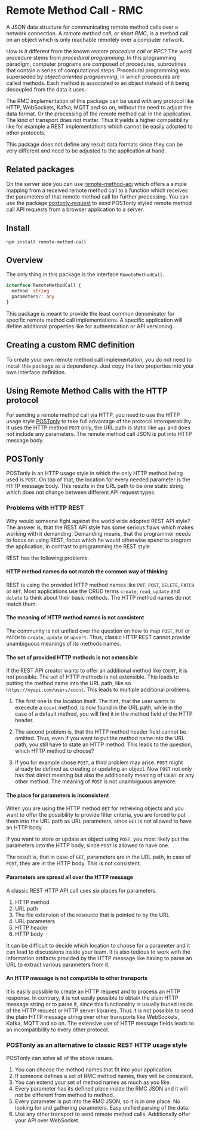 # Remote Method Call - RMC

A JSON data structure for communicating remote method calls over a network connection. A *remote method call*, or short *RMC*, is a method call on an object which is only reachable remotely over a computer network.

How is it different from the known *remote procedure call* or *RPC*? The word procedure stems from *procedural programming*. In this programming paradigm, computer programs are composed of procedures, subroutines that contain a series of computational steps. Procedural programming was superseded by *object-oriented programming*, in which procedures are called methods. Each method is associated to an object instead of it being decoupled from the data it uses.

The RMC implementation of this package can be used with any protocol like HTTP, WebSockets, Kafka, MQTT and so on, without the need to adjust the data format. Or the processing of the remote method call in the application. The kind of transport does not matter. Thus it yields a higher compatibility like for example a REST implementations which cannot be easily adopted to other protocols.

This package does not define any result data formats since they can be very different and need to be adjusted to the application at hand.

## Related packages

On the server side you can use [remote-method-api](https://github.com/c0deritter/remote-method-api) which offers a simple mapping from a received remote method call to a function which receives the parameters of that remote method call for further processing. You can use the package [postonly-request](https://github.com/c0deritter/postonly-request) to send POSTonly styled remote method call API requests from a browser application to a server.

## Install

`npm install remote-method-call`

## Overview

The only thing in this package is the interface `RemoteMethodCall`.

```typescript
interface RemoteMethodCall {
  method: string
  parameters?: any
}
```

This package is meant to provide the least common denominator for specific remote method call implementations. A specific application will define additional properties like for authentication or API versioning.

## Creating a custom RMC definition

To create your own remote method call implementation, you do not need to install this package as a dependency. Just copy the two properties into your own interface definition.

## Using Remote Method Calls with the HTTP protocol

For sending a remote method call via HTTP, you need to use the HTTP usage style [POSTonly](#postonly) to take full advantage of the protocol interoperability. It uses the HTTP method `POST` only, the URL path is static like `api` and does not include any parameters. The remote method call JSON is put into HTTP message body.

## POSTonly

POSTonly is an HTTP usage style in which the only HTTP method being used is `POST`. On top of that, the location for every needed parameter is the HTTP message body. This results in the URL path to be one static string which does not change between different API request types.

### Problems with HTTP REST

Why would someone fight against the world wide adopted REST API style? The answer is, that the REST API style has some serious flaws which makes working with it demanding. Demanding means, that the programmer needs to focus on using REST, focus which he would otherwise spend to program the application, in contrast to programming the REST style.

REST has the following problems.

#### HTTP method names do not match the common way of thinking

REST is using the provided HTTP method names like `PUT`, `POST`, `DELETE`, `PATCH` or `GET`. Most applications use the CRUD terms `create`, `read`, `update` and `delete` to think about their basic methods. The HTTP method names do not match them.

#### The meaning of HTTP method names is not consistent

The community is not unified over the question on how to map `POST`, `PUT` or `PATCH` to `create`, `update` or `upsert`. Thus, classic HTTP REST cannot provide unambiguous meanings of its methods names.

#### The set of provided HTTP methods is not extensible

If the REST API creator wants to offer an additional method like `COUNT`, it is not possible. The set of HTTP methods is not extensible. This leads to putting the method name into the URL path, like so `https://myapi.com/users/count`. This leads to multiple additional problems.

1. The first one is the location itself. The hint, that the user wants to execeute a `count` method, is now found in the URL path, while in the case of a default method, you will find it in the method field of the HTTP header.

2. The second problem is, that the HTTP method header field cannot be omitted. Thus, even if you want to put the method name into the URL path, you still have to state an HTTP method. This leads to the question, which HTTP method to choose?

3. If you for example chose `POST`, a third problem may arise. `POST` might already be defined as creating or updating an object. Now `POST` not only has that direct meaning but also the additionally meaning of `COUNT` or any other method. The meaning of `POST` is not unambiguous anymore.

#### The place for parameters is inconsistent

When you are using the HTTP method `GET` for retreiving objects and you want to offer the possibility to provide filter criteria, you are forced to put them into the URL path as URL parameters, since `GET` is not allowed to have an HTTP body.

If you want to store or update an object using `POST`, you most likely put the parameters into the HTTP body, since `POST` is allowed to have one.

The result is, that in case of `GET`, parameters are in the URL path, in case of `POST`, they are in the HTTP body. This is not consistent.

#### Parameters are spread all over the HTTP message

A classic REST HTTP API call uses six places for parameters.

1. HTTP method
2. URL path
3. The file extension of the resource that is pointed to by the URL
4. URL parameters
5. HTTP header
6. HTTP body

It can be difficult to decide which location to choose for a parameter and it can lead to discussions inside your team. It is also tedious to work with the information artifacts provided by the HTTP message like having to parse an URL to extract various parameters from it.

#### An HTTP message is not compatible to other transports

It is easily possible to create an HTTP request and to process an HTTP response. In contrary, it is not easily possible to obtain the plain HTTP message string or to parse it, since this functionality is usually buried inside of the HTTP request or HTTP server libraries. Thus it is not possible to send the plain HTTP message string over other transports like WebSockets, Kafka, MQTT and so on. The extensive use of HTTP message fields leads to an incompatibility to every other protocol.

### POSTonly as an alternative to classic REST HTTP usage style

POSTonly can solve all of the above issues.

1. You can choose the method names that fit into your application.
2. If someone defines a set of RMC method names, they will be consistent.
3. You can extend your set of method names as much as you like.
4. Every parameter has its defined place inside the RMC JSON and it will not be different from method to method.
5. Every parameter is put into the RMC JSON, so it is in one place. No looking for and gathering parameters. Easy unified parsing of the data.
6. Use any other transport to send remote method calls. Additionally offer your API over WebSocket.